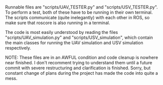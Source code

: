 Runnable files are "scripts/UAV_TESTER.py" and "scripts/USV_TESTER.py". To perform a test, both of these have to be running in their own terminal. The scripts communicate (quite inelegantly) with each other in ROS, so make sure that roscore is also running in a terminal.

The code is most easily understood by reading the files "scripts/UAV_simulation.py" and "scripts/USV_simulation", which contain the main classes for running the UAV simulation and USV simulation respectively. 

NOTE: These files are in an AWFUL condition and code cleanup is nowhere near finished. I don't recomment trying to understand them until a future commit with severe restructuring and clarification is finished. Sorry, but constant change of plans during the project has made the code into quite a mess.
